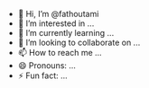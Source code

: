 - 👋 Hi, I’m @fathoutami
- 👀 I’m interested in ...
- 🌱 I’m currently learning ...
- 💞️ I’m looking to collaborate on ...
- 📫 How to reach me ...
- 😄 Pronouns: ...
- ⚡ Fun fact: ...

<!---
fathoutami/fathoutami is a ✨ special ✨ repository because its `README.md` (this file) appears on your GitHub profile.
You can click the Preview link to take a look at your changes.
--->

